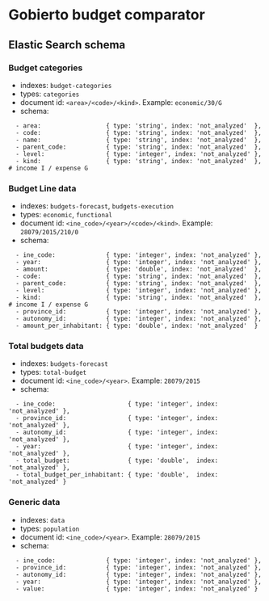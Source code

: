 # Gobierto budget comparator

## Elastic Search schema

### Budget categories

- indexes: `budget-categories`
- types: `categories`
- document id: `<area>/<code>/<kind>`. Example: `economic/30/G`
- schema:

```
  - area:                  { type: 'string', index: 'not_analyzed'  },
  - code:                  { type: 'string', index: 'not_analyzed'  },
  - name:                  { type: 'string', index: 'not_analyzed'  },
  - parent_code:           { type: 'string', index: 'not_analyzed'  },
  - level:                 { type: 'integer', index: 'not_analyzed' },
  - kind:                  { type: 'string', index: 'not_analyzed'  }, # income I / expense G
```

### Budget Line data

- indexes: `budgets-forecast`, `budgets-execution`
- types: `economic`, `functional`
- document id: `<ine_code>/<year>/<code>/<kind>`. Example: `28079/2015/210/0`
- schema:

```
  - ine_code:              { type: 'integer', index: 'not_analyzed' },
  - year:                  { type: 'integer', index: 'not_analyzed' },
  - amount:                { type: 'double', index: 'not_analyzed'  },
  - code:                  { type: 'string', index: 'not_analyzed'  },
  - parent_code:           { type: 'string', index: 'not_analyzed'  },
  - level:                 { type: 'integer', index: 'not_analyzed' },
  - kind:                  { type: 'string', index: 'not_analyzed'  }, # income I / expense G
  - province_id:           { type: 'integer', index: 'not_analyzed' },
  - autonomy_id:           { type: 'integer', index: 'not_analyzed' },
  - amount_per_inhabitant: { type: 'double', index: 'not_analyzed'  }
```

### Total budgets data

- indexes: `budgets-forecast`
- types: `total-budget`
- document id: `<ine_code>/<year>`. Example: `28079/2015`
- schema:

```
  - ine_code:                    { type: 'integer', index: 'not_analyzed' },
  - province_id:                 { type: 'integer', index: 'not_analyzed' },
  - autonomy_id:                 { type: 'integer', index: 'not_analyzed' },
  - year:                        { type: 'integer', index: 'not_analyzed' },
  - total_budget:                { type: 'double',  index: 'not_analyzed' },
  - total_budget_per_inhabitant: { type: 'double',  index: 'not_analyzed' }
```

### Generic data

- indexes: `data`
- types: `population`
- document id: `<ine_code>/<year>`. Example: `28079/2015`
- schema:

```
  - ine_code:              { type: 'integer', index: 'not_analyzed' },
  - province_id:           { type: 'integer', index: 'not_analyzed' },
  - autonomy_id:           { type: 'integer', index: 'not_analyzed' },
  - year:                  { type: 'integer', index: 'not_analyzed' },
  - value:                 { type: 'integer', index: 'not_analyzed' }
```


